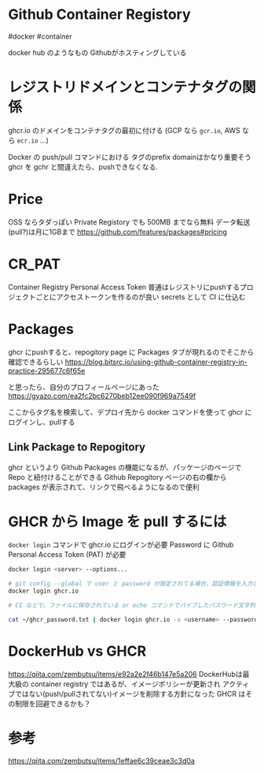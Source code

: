 # Github Container Registory

#docker #container

docker hub のようなもの
Githubがホスティングしている


# レジストリドメインとコンテナタグの関係
ghcr.io のドメインをコンテナタグの最初に付ける
(GCP なら `gcr.io`, AWS なら `ecr.io` ...)


Docker の push/pull コマンドにおける タグのprefix domainはかなり重要そう
ghcr を gchr と間違えたら、pushできなくなる.


# Price

OSS ならタダっぽい
Private Registory でも 500MB までなら無料
データ転送(pull?)は月に1GBまで
https://github.com/features/packages#pricing

# CR_PAT
Container Registry Personal Access Token
普通はレジストリにpushするプロジェクトごとにアクセストークンを作るのが良い
secrets として CI に仕込む

# Packages

ghcr にpushすると、repogitory page に Packages タブが現れるのでそこから確認できるらしい
https://blog.bitsrc.io/using-github-container-registry-in-practice-295677c6f65e

と思ったら、自分のプロフィールページにあった
https://gyazo.com/ea2fc2bc6270beb12ee090f969a7549f

ここからタグ名を検索して、デプロイ先から docker コマンドを使って ghcr にログインし、pullする

## Link Package to Repogitory

ghcr というより Github Packages の機能になるが、パッケージのページで Repo と紐付けることができる
Github Repogitory ページの右の欄から packages が表示されて、リンクで飛べるようになるので便利

# GHCR から Image を pull するには
`docker login` コマンドで ghcr.io にログインが必要
Password に Github Personal Access Token (PAT) が必要

```sh
docker login <server> --options...

# git config --global で user と password が設定されてる場合、認証情報を入力しないでログインできる
docker login ghcr.io

# CI などで、ファイルに保存されている or echo コマンドでパイプしたパスワード文字列を自動入力したい場合

cat ~/ghcr_password.txt | docker login ghcr.io -u <username> --password-stdin
```



# DockerHub vs GHCR

https://qiita.com/zembutsu/items/e92a2e2f46b147e5a206
DockerHubは最大級の container registry ではあるが、イメージポリシーが更新され
アクティブではない(push/pullされてない)イメージを削除する方針になった
GHCR はその制限を回避できるかも？




# 参考
https://qiita.com/zembutsu/items/1effae6c39ceae3c3d0a
